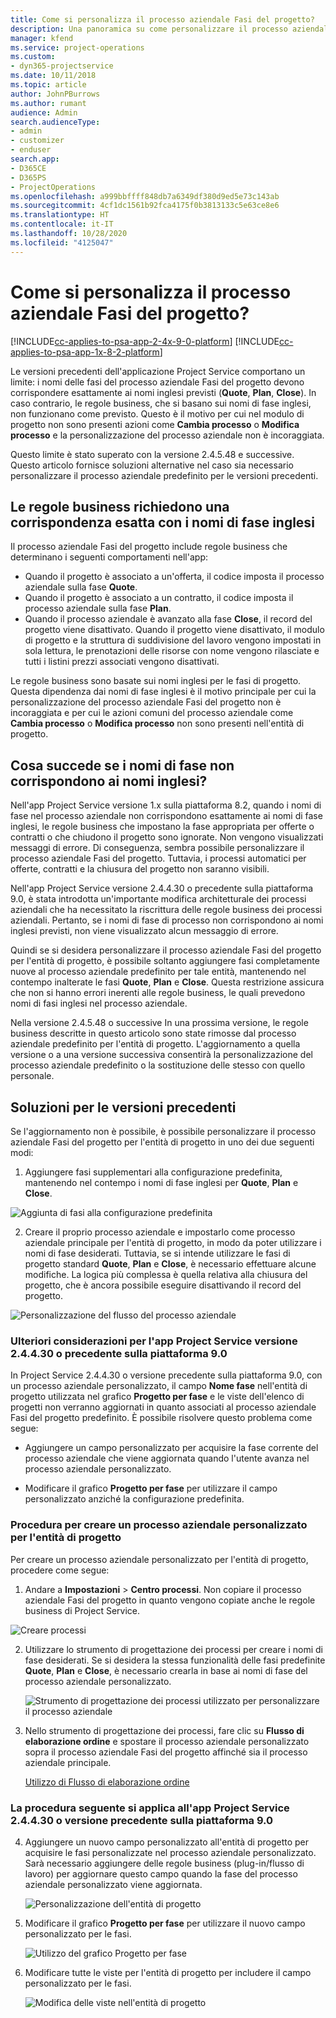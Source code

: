 ```yaml
---
title: Come si personalizza il processo aziendale Fasi del progetto?
description: Una panoramica su come personalizzare il processo aziendale Fasi del progetto.
manager: kfend
ms.service: project-operations
ms.custom:
- dyn365-projectservice
ms.date: 10/11/2018
ms.topic: article
author: JohnPBurrows
ms.author: rumant
audience: Admin
search.audienceType:
- admin
- customizer
- enduser
search.app:
- D365CE
- D365PS
- ProjectOperations
ms.openlocfilehash: a999bbffff848db7a6349df380d9ed5e73c143ab
ms.sourcegitcommit: 4cf1dc1561b92fca4175f0b3813133c5e63ce8e6
ms.translationtype: HT
ms.contentlocale: it-IT
ms.lasthandoff: 10/28/2020
ms.locfileid: "4125047"
---
```

# <a name="how-do-i-customize-the-project-stages-business-process-flow"></a>Come si personalizza il processo aziendale Fasi del progetto?
[!INCLUDE[cc-applies-to-psa-app-2-4x-9-0-platform](../includes/cc-applies-to-psa-app-2-4x-9-0-platform.md)]
[!INCLUDE[cc-applies-to-psa-app-1x-8-2-platform](../includes/cc-applies-to-psa-app-1x-8-2-platform.md)]

Le versioni precedenti dell'applicazione Project Service comportano un limite: i nomi delle fasi del processo aziendale Fasi del progetto devono corrispondere esattamente ai nomi inglesi previsti (**Quote**, **Plan**, **Close**). In caso contrario, le regole business, che si basano sui nomi di fase inglesi, non funzionano come previsto. Questo è il motivo per cui nel modulo di progetto non sono presenti azioni come **Cambia processo** o **Modifica processo** e la personalizzazione del processo aziendale non è incoraggiata. 

Questo limite è stato superato con la versione 2.4.5.48 e successive. Questo articolo fornisce soluzioni alternative nel caso sia necessario personalizzare il processo aziendale predefinito per le versioni precedenti.  

## <a name="business-logic-requires-an-exact-match-with-english-stage-names"></a>Le regole business richiedono una corrispondenza esatta con i nomi di fase inglesi

Il processo aziendale Fasi del progetto include regole business che determinano i seguenti comportamenti nell'app:
- Quando il progetto è associato a un'offerta, il codice imposta il processo aziendale sulla fase **Quote**.
- Quando il progetto è associato a un contratto, il codice imposta il processo aziendale sulla fase **Plan**.
- Quando il processo aziendale è avanzato alla fase **Close**, il record del progetto viene disattivato. Quando il progetto viene disattivato, il modulo di progetto e la struttura di suddivisione del lavoro vengono impostati in sola lettura, le prenotazioni delle risorse con nome vengono rilasciate e tutti i listini prezzi associati vengono disattivati.

Le regole business sono basate sui nomi inglesi per le fasi di progetto. Questa dipendenza dai nomi di fase inglesi è il motivo principale per cui la personalizzazione del processo aziendale Fasi del progetto non è incoraggiata e per cui le azioni comuni del processo aziendale come **Cambia processo** o **Modifica processo** non sono presenti nell'entità di progetto.

## <a name="what-happens-if-the-stage-names-dont-match-the-english-names"></a>Cosa succede se i nomi di fase non corrispondono ai nomi inglesi?

Nell'app Project Service versione 1.x sulla piattaforma 8.2, quando i nomi di fase nel processo aziendale non corrispondono esattamente ai nomi di fase inglesi, le regole business che impostano la fase appropriata per offerte o contratti o che chiudono il progetto sono ignorate. Non vengono visualizzati messaggi di errore. Di conseguenza, sembra possibile personalizzare il processo aziendale Fasi del progetto. Tuttavia, i processi automatici per offerte, contratti e la chiusura del progetto non saranno visibili.

Nell'app Project Service versione 2.4.4.30 o precedente sulla piattaforma 9.0, è stata introdotta un'importante modifica architetturale dei processi aziendali che ha necessitato la riscrittura delle regole business dei processi aziendali. Pertanto, se i nomi di fase di processo non corrispondono ai nomi inglesi previsti, non viene visualizzato alcun messaggio di errore. 

Quindi se si desidera personalizzare il processo aziendale Fasi del progetto per l'entità di progetto, è possibile soltanto aggiungere fasi completamente nuove al processo aziendale predefinito per tale entità, mantenendo nel contempo inalterate le fasi **Quote**, **Plan** e **Close**. Questa restrizione assicura che non si hanno errori inerenti alle regole business, le quali prevedono nomi di fasi inglesi nel processo aziendale.

Nella versione 2.4.5.48 o successive In una prossima versione, le regole business descritte in questo articolo sono state rimosse dal processo aziendale predefinito per l'entità di progetto. L'aggiornamento a quella versione o a una versione successiva consentirà la personalizzazione del processo aziendale predefinito o la sostituzione delle stesso con quello personale. 

## <a name="workarounds-for-earlier-versions"></a>Soluzioni per le versioni precedenti

Se l'aggiornamento non è possibile, è possibile personalizzare il processo aziendale Fasi del progetto per l'entità di progetto in uno dei due seguenti modi:

1. Aggiungere fasi supplementari alla configurazione predefinita, mantenendo nel contempo i nomi di fase inglesi per **Quote**, **Plan** e **Close**.


![Aggiunta di fasi alla configurazione predefinita](media/FAQ-Customize-BPF-1.png)
 
2. Creare il proprio processo aziendale e impostarlo come processo aziendale principale per l'entità di progetto, in modo da poter utilizzare i nomi di fase desiderati. Tuttavia, se si intende utilizzare le fasi di progetto standard **Quote**, **Plan** e **Close**, è necessario effettuare alcune modifiche. La logica più complessa è quella relativa alla chiusura del progetto, che è ancora possibile eseguire disattivando il record del progetto.

![Personalizzazione del flusso del processo aziendale](media/FAQ-Customize-BPF-2.png)

### <a name="additional-considerations-for-project-service-app-version-24430-or-earlier-on-platform-90"></a>Ulteriori considerazioni per l'app Project Service versione 2.4.4.30 o precedente sulla piattaforma 9.0

In Project Service 2.4.4.30 o versione precedente sulla piattaforma 9.0, con un processo aziendale personalizzato, il campo **Nome fase** nell'entità di progetto utilizzata nel grafico **Progetto per fase** e le viste dell'elenco di progetti non verranno aggiornati in quanto associati al processo aziendale Fasi del progetto predefinito. È possibile risolvere questo problema come segue:

- Aggiungere un campo personalizzato per acquisire la fase corrente del processo aziendale che viene aggiornata quando l'utente avanza nel processo aziendale personalizzato.

- Modificare il grafico **Progetto per fase** per utilizzare il campo personalizzato anziché la configurazione predefinita.

### <a name="steps-to-create-your-own-business-process-flow-for-the-project-entity"></a>Procedura per creare un processo aziendale personalizzato per l'entità di progetto

Per creare un processo aziendale personalizzato per l'entità di progetto, procedere come segue:

1. Andare a **Impostazioni** > **Centro processi**. Non copiare il processo aziendale Fasi del progetto in quanto vengono copiate anche le regole business di Project Service.

  ![Creare processi](media/FAQ-Customize-BPF-3.png)

2. Utilizzare lo strumento di progettazione dei processi per creare i nomi di fase desiderati. Se si desidera la stessa funzionalità delle fasi predefinite **Quote**, **Plan** e **Close**, è necessario crearla in base ai nomi di fase del processo aziendale personalizzato.

   ![Strumento di progettazione dei processi utilizzato per personalizzare il processo aziendale](media/FAQ-Customize-BPF-4.png) 

3. Nello strumento di progettazione dei processi, fare clic su **Flusso di elaborazione ordine** e spostare il processo aziendale personalizzato sopra il processo aziendale Fasi del progetto affinché sia il processo aziendale principale.


   [Utilizzo di Flusso di elaborazione ordine](media/FAQ-Customize-BPF-5-720.png)

### <a name="the-following-steps-apply-to-project-service-app-24430-or-earlier-on-the-90-platform"></a>La procedura seguente si applica all'app Project Service 2.4.4.30 o versione precedente sulla piattaforma 9.0

4. Aggiungere un nuovo campo personalizzato all'entità di progetto per acquisire le fasi personalizzate nel processo aziendale personalizzato. Sarà necessario aggiungere delle regole business (plug-in/flusso di lavoro) per aggiornare questo campo quando la fase del processo aziendale personalizzato viene aggiornata.

   ![Personalizzazione dell'entità di progetto](media/FAQ-Customize-BPF-6-720.png)

5. Modificare il grafico **Progetto per fase** per utilizzare il nuovo campo personalizzato per le fasi.

   ![Utilizzo del grafico Progetto per fase](media/FAQ-Customize-BPF-7-720.png)

6. Modificare tutte le viste per l'entità di progetto per includere il campo personalizzato per le fasi.

   ![Modifica delle viste nell'entità di progetto](media/FAQ-Customize-BPF-8-720.png)

